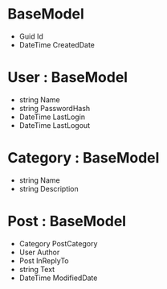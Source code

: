 # BaseModel

- Guid Id
- DateTime CreatedDate

# User : BaseModel

- string Name
- string PasswordHash
- DateTime LastLogin
- DateTime LastLogout

# Category : BaseModel

- string Name
- string Description

# Post : BaseModel

- Category PostCategory
- User Author
- Post InReplyTo
- string Text
- DateTime ModifiedDate
